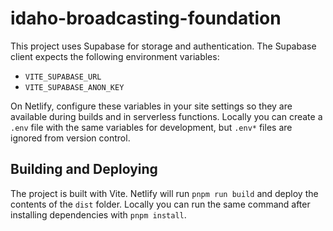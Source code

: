 # idaho-broadcasting-foundation

This project uses Supabase for storage and authentication. The Supabase client
expects the following environment variables:

- `VITE_SUPABASE_URL`
- `VITE_SUPABASE_ANON_KEY`

On Netlify, configure these variables in your site settings so they are
available during builds and in serverless functions. Locally you can create a
`.env` file with the same variables for development, but `.env*` files are
ignored from version control.

## Building and Deploying

The project is built with Vite. Netlify will run `pnpm run build` and deploy
the contents of the `dist` folder. Locally you can run the same command after
installing dependencies with `pnpm install`.

